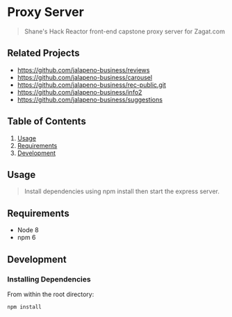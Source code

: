 # Proxy Server

> Shane's Hack Reactor front-end capstone proxy server for Zagat.com

## Related Projects

- https://github.com/jalapeno-business/reviews
- https://github.com/jalapeno-business/carousel
- https://github.com/jalapeno-business/rec-public.git
- https://github.com/jalapeno-business/info2
- https://github.com/jalapeno-business/suggestions

## Table of Contents

1. [Usage](#Usage)
1. [Requirements](#requirements)
1. [Development](#development)

## Usage

> Install dependencies using npm install then start the express server.

## Requirements


- Node 8
- npm 6

## Development

### Installing Dependencies

From within the root directory:

```sh
npm install
```

